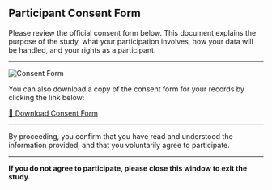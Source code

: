 
## Participant Consent Form

Please review the official consent form below. This document explains the purpose of the study, what your participation involves, how your data will be handled, and your rights as a participant.

---

![Consent Form](/ZendoStudy/assets/ConsentFormImage.png)

You can also download a copy of the consent form for your records by clicking the link below:

<a href="/ZendoStudy/assets/ConsentForm.pdf" download>📄 Download Consent Form</a>

---

By proceeding, you confirm that you have read and understood the information provided, and that you voluntarily agree to participate.

---

**If you do not agree to participate, please close this window to exit the study.**


